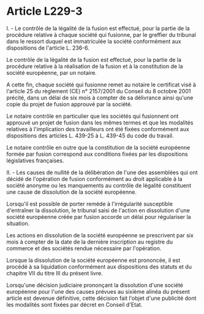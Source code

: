 # Article L229-3

I. - Le contrôle de la légalité de la fusion est effectué, pour la partie de la procédure relative à chaque société qui fusionne, par le greffier du tribunal dans le ressort duquel est immatriculée la société conformément aux dispositions de l'article L. 236-6.

Le contrôle de la légalité de la fusion est effectué, pour la partie de la procédure relative à la réalisation de la fusion et à la constitution de la société européenne, par un notaire.

A cette fin, chaque société qui fusionne remet au notaire le certificat visé à l'article 25 du règlement (CE) n° 2157/2001 du Conseil du 8 octobre 2001 précité, dans un délai de six mois à compter de sa délivrance ainsi qu'une copie du projet de fusion approuvé par la société.

Le notaire contrôle en particulier que les sociétés qui fusionnent ont approuvé un projet de fusion dans les mêmes termes et que les modalités relatives à l'implication des travailleurs ont été fixées conformément aux dispositions des articles L. 439-25 à L. 439-45 du code du travail.

Le notaire contrôle en outre que la constitution de la société européenne formée par fusion correspond aux conditions fixées par les dispositions législatives françaises.

II. - Les causes de nullité de la délibération de l'une des assemblées qui ont décidé de l'opération de fusion conformément au droit applicable à la société anonyme ou les manquements au contrôle de légalité constituent une cause de dissolution de la société européenne.

Lorsqu'il est possible de porter remède à l'irrégularité susceptible d'entraîner la dissolution, le tribunal saisi de l'action en dissolution d'une société européenne créée par fusion accorde un délai pour régulariser la situation.

Les actions en dissolution de la société européenne se prescrivent par six mois à compter de la date de la dernière inscription au registre du commerce et des sociétés rendue nécessaire par l'opération.

Lorsque la dissolution de la société européenne est prononcée, il est procédé à sa liquidation conformément aux dispositions des statuts et du chapitre VII du titre III du présent livre.

Lorsqu'une décision judiciaire prononçant la dissolution d'une société européenne pour l'une des causes prévues au sixième alinéa du présent article est devenue définitive, cette décision fait l'objet d'une publicité dont les modalités sont fixées par décret en Conseil d'Etat.
